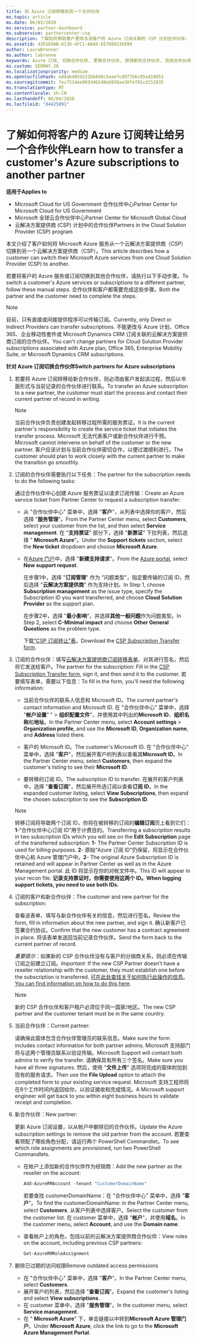 ```yaml
---
title: 将 Azure 订阅转移到另一个合作伙伴
ms.topic: article
ms.date: 06/03/2020
ms.service: partner-dashboard
ms.subservice: partnercenter-csp
description: 了解如何帮助客户更改与该客户的 Azure 订阅关联的 CSP 计划合作伙伴。
ms.assetid: 42D1D9AB-613D-4FC1-A846-EE769923E699
author: LauraBrenner
ms.author: labrenne
keywords: Azure 订阅, 切换合作伙伴, 更换合作伙伴, 获得新的合作伙伴, 其他合作伙伴
ms.custom: SEOMAY.20
ms.localizationpriority: medium
ms.openlocfilehash: eddab485d222bb8d0c5aae7cd977b6c85a418051
ms.sourcegitcommit: 7ec7514ee9693d62d8eb930aa38fe701cd152835
ms.translationtype: MT
ms.contentlocale: zh-CN
ms.lasthandoff: 06/04/2020
ms.locfileid: "84425891"
---
```

# <a name="learn-how-to-transfer-a-customers-azure-subscriptions-to-another-partner"></a><span data-ttu-id="53e3f-104">了解如何将客户的 Azure 订阅转让给另一个合作伙伴</span><span class="sxs-lookup"><span data-stu-id="53e3f-104">Learn how to transfer a customer's Azure subscriptions to another partner</span></span>

<span data-ttu-id="53e3f-105">**适用于**</span><span class="sxs-lookup"><span data-stu-id="53e3f-105">**Applies to**</span></span>

- <span data-ttu-id="53e3f-106">Microsoft Cloud for US Government 合作伙伴中心</span><span class="sxs-lookup"><span data-stu-id="53e3f-106">Partner Center for Microsoft Cloud for US Government</span></span>
- <span data-ttu-id="53e3f-107">Microsoft 全球云合作伙伴中心</span><span class="sxs-lookup"><span data-stu-id="53e3f-107">Partner Center for Microsoft Global Cloud</span></span>
- <span data-ttu-id="53e3f-108">云解决方案提供商 (CSP) 计划中的合作伙伴</span><span class="sxs-lookup"><span data-stu-id="53e3f-108">Partners in the Cloud Solution Provider (CSP) program</span></span>

<span data-ttu-id="53e3f-109">本文介绍了客户如何将 Microsoft Azure 服务从一个云解决方案提供商（CSP）切换到另一个云解决方案提供商（CSP）。</span><span class="sxs-lookup"><span data-stu-id="53e3f-109">This article describes how a customer can switch their Microsoft Azure services from one Cloud Solution Provider (CSP) to another.</span></span>

<span data-ttu-id="53e3f-110">若要将客户的 Azure 服务或订阅切换到其他合作伙伴，请执行以下手动步骤。</span><span class="sxs-lookup"><span data-stu-id="53e3f-110">To switch a customer's Azure services or subscriptions to a different partner, follow these manual steps.</span></span> <span data-ttu-id="53e3f-111">合作伙伴和客户都需要完成这些步骤。</span><span class="sxs-lookup"><span data-stu-id="53e3f-111">Both the partner and the customer need to complete the steps.</span></span>

>[!Note]  
><span data-ttu-id="53e3f-112">目前，只有直接或间接提供程序可以传输订阅。</span><span class="sxs-lookup"><span data-stu-id="53e3f-112">Currently, only Direct or Indirect Providers can transfer subscriptions.</span></span>
><span data-ttu-id="53e3f-113">不能更改与 Azure 计划、Office 365、企业移动性套件或 Microsoft Dynamics CRM 订阅关联的云解决方案提供商订阅的合作伙伴。</span><span class="sxs-lookup"><span data-stu-id="53e3f-113">You can't change partners for Cloud Solution Provider subscriptions associated with Azure plan, Office 365, Enterprise Mobility Suite, or Microsoft Dynamics CRM subscriptions.</span></span>

<span data-ttu-id="53e3f-114">**针对 Azure 订阅切换合作伙伴**</span><span class="sxs-lookup"><span data-stu-id="53e3f-114">**Switch partners for Azure subscriptions**</span></span>

1. <span data-ttu-id="53e3f-115">若要将 Azure 订阅转移给新合作伙伴，则必须由客户发起该过程，然后以书面形式与当前记录的合作伙伴进行联系。</span><span class="sxs-lookup"><span data-stu-id="53e3f-115">To transfer an Azure subscription to a new partner, the customer must start the process and contact their current partner of record in writing.</span></span>

   >[!Note]
   ><span data-ttu-id="53e3f-116">当前合作伙伴负责创建发起转移过程所需的服务票证。</span><span class="sxs-lookup"><span data-stu-id="53e3f-116">It is the current partner's responsibility to create the service ticket that initiates the transfer process.</span></span> <span data-ttu-id="53e3f-117">Microsoft 无法代表客户或新合作伙伴进行干预。</span><span class="sxs-lookup"><span data-stu-id="53e3f-117">Microsoft cannot intervene on behalf of the customer or the new partner.</span></span> <span data-ttu-id="53e3f-118">客户应该计划与当前合作伙伴密切合作，以便过渡顺利进行。</span><span class="sxs-lookup"><span data-stu-id="53e3f-118">The customer should plan to work closely with the current partner to make the transition go smoothly.</span></span>

2. <span data-ttu-id="53e3f-119">订阅的合作伙伴需要执行以下任务：</span><span class="sxs-lookup"><span data-stu-id="53e3f-119">The partner for the subscription needs to do the following tasks:</span></span>

   <span data-ttu-id="53e3f-120">通过合作伙伴中心创建 Azure 服务票证以请求订阅传输：</span><span class="sxs-lookup"><span data-stu-id="53e3f-120">Create an Azure service ticket from Partner Center to request a subscription transfer:</span></span>

   - <span data-ttu-id="53e3f-121">从 "合作伙伴中心" 菜单中，选择 "**客户**"，从列表中选择你的客户，然后选择 "**服务管理**"。</span><span class="sxs-lookup"><span data-stu-id="53e3f-121">From the Partner Center menu, select **Customers**, select your customer from the list, and then select **Service management**.</span></span> <span data-ttu-id="53e3f-122">在 "**支持票证**" 部分下，选择 "**新票证**" 下拉列表，然后选择 " **Microsoft Azure**"。</span><span class="sxs-lookup"><span data-stu-id="53e3f-122">Under the **Support tickets** section, select the **New ticket** dropdown and choose **Microsoft Azure**.</span></span>

   - <span data-ttu-id="53e3f-123">在[Azure 门户](https://portal.azure.com)中，选择 "**新建支持请求**"。</span><span class="sxs-lookup"><span data-stu-id="53e3f-123">From the [Azure portal](https://portal.azure.com), select **New support request**.</span></span>

     <span data-ttu-id="53e3f-124">在步骤1中，选择 "**订阅管理**" 作为 "问题类型"，指定要传输的订阅 ID，然后选择 "**云解决方案提供商**" 作为支持计划。</span><span class="sxs-lookup"><span data-stu-id="53e3f-124">In Step 1, choose **Subscription management** as the issue type, specify the Subscription ID you want transferred, and choose **Cloud Solution Provider** as the support plan.</span></span>

     <span data-ttu-id="53e3f-125">在步骤2中，选择 "**最小影响**"，并选择**其他一般问题**作为问题类型。</span><span class="sxs-lookup"><span data-stu-id="53e3f-125">In Step 2, select **C-Minimal impact** and choose **Other General Questions** as the problem type.</span></span>

     <span data-ttu-id="53e3f-126">下载[“CSP 订阅转让”表](https://assets.windowsphone.com/5222c408-e546-4e01-b72a-2ec7d4c43d57/CSP_Subscription_Transfer_Form_Azure_InvariantCulture_Default.zip)。</span><span class="sxs-lookup"><span data-stu-id="53e3f-126">Download the [CSP Subscription Transfer form](https://assets.windowsphone.com/5222c408-e546-4e01-b72a-2ec7d4c43d57/CSP_Subscription_Transfer_Form_Azure_InvariantCulture_Default.zip).</span></span>

3. <span data-ttu-id="53e3f-127">订阅的合作伙伴：填写[云解决方案提供商订阅转移表单](https://assets.windowsphone.com/5222c408-e546-4e01-b72a-2ec7d4c43d57/CSP_Subscription_Transfer_Form_Azure_InvariantCulture_Default.zip)、对其进行签名，然后将它发送给客户。</span><span class="sxs-lookup"><span data-stu-id="53e3f-127">The partner for the subscription: Fill in the [CSP Subscription Transfer form](https://assets.windowsphone.com/5222c408-e546-4e01-b72a-2ec7d4c43d57/CSP_Subscription_Transfer_Form_Azure_InvariantCulture_Default.zip), sign it, and then send it to the customer.</span></span> <span data-ttu-id="53e3f-128">若要填写表单，需要以下信息：</span><span class="sxs-lookup"><span data-stu-id="53e3f-128">To fill in the form, you'll need the following information:</span></span>

   - <span data-ttu-id="53e3f-129">当前合作伙伴的联系人信息和 Microsoft ID。</span><span class="sxs-lookup"><span data-stu-id="53e3f-129">The current partner's contact information and Microsoft ID.</span></span> <span data-ttu-id="53e3f-130">在 "合作伙伴中心" 菜单中，选择 "**帐户设置**" " &gt; **组织配置文件**"，并使用其中列出的**Microsoft ID**、**组织名称**和**地址**。</span><span class="sxs-lookup"><span data-stu-id="53e3f-130">In the Partner Center menu, select **Account settings** &gt; **Organization profile**, and use the **Microsoft ID**, **Organization name**, and **Address** listed there.</span></span>

   - <span data-ttu-id="53e3f-131">客户的 Microsoft ID。</span><span class="sxs-lookup"><span data-stu-id="53e3f-131">The customer's Microsoft ID.</span></span> <span data-ttu-id="53e3f-132">在 "合作伙伴中心" 菜单中，选择 "**客户**"，然后展开客户的列表以查看其**Microsoft ID**。</span><span class="sxs-lookup"><span data-stu-id="53e3f-132">In the Partner Center menu, select **Customers**, then expand the customer's listing to see their **Microsoft ID**.</span></span>

   - <span data-ttu-id="53e3f-133">要转移的订阅 ID。</span><span class="sxs-lookup"><span data-stu-id="53e3f-133">The subscription ID to transfer.</span></span> <span data-ttu-id="53e3f-134">在展开的客户列表中，选择 "**查看订阅**"，然后展开所选订阅以查看**订阅 ID**。</span><span class="sxs-lookup"><span data-stu-id="53e3f-134">In the expanded customer listing, select **View Subscriptions**, then expand the chosen subscription to see the **Subscription ID**.</span></span>

   >[!Note]
   ><span data-ttu-id="53e3f-135">转移订阅将导致两个订阅 ID，你将在被转移的订阅的**编辑订阅**页上看到它们：**1**-“合作伙伴中心订阅 ID”用于计费目的。</span><span class="sxs-lookup"><span data-stu-id="53e3f-135">Transferring a subscription results in two subscription IDs which you will see on the **Edit Subscription** page of the transferred subscription: **1**- The Partner Center Subscription ID is used for billing purposes.</span></span> <span data-ttu-id="53e3f-136">**2**- 原始“Azure 订阅 ID”仍保留，将显示在合作伙伴中心和 Azure 管理门户中。</span><span class="sxs-lookup"><span data-stu-id="53e3f-136">**2**-  The original Azure Subscription ID is retained and will appear in Partner Center as well as in the Azure Management portal.</span></span> <span data-ttu-id="53e3f-137">此 ID 将显示在你的对帐文件中。</span><span class="sxs-lookup"><span data-stu-id="53e3f-137">This ID will appear in your recon file.</span></span>  <span data-ttu-id="53e3f-138">**记录支持票证时，你需要使用这两个 ID。**</span><span class="sxs-lookup"><span data-stu-id="53e3f-138">**When logging support tickets, you need to use both IDs.**</span></span>

4. <span data-ttu-id="53e3f-139">订阅的客户和新合作伙伴：</span><span class="sxs-lookup"><span data-stu-id="53e3f-139">The customer and new partner for the subscription:</span></span>

   <span data-ttu-id="53e3f-140">查看该表单、填写与新合作伙伴有关的信息，然后进行签名。</span><span class="sxs-lookup"><span data-stu-id="53e3f-140">Review the form, fill in information about the new partner, and sign it.</span></span> <span data-ttu-id="53e3f-141">确认新客户已签署合约协议。</span><span class="sxs-lookup"><span data-stu-id="53e3f-141">Confirm that the new customer has a contract agreement in place.</span></span> <span data-ttu-id="53e3f-142">将该表单发送回当前记录合作伙伴。</span><span class="sxs-lookup"><span data-stu-id="53e3f-142">Send the form back to the current partner of record.</span></span>

   <span data-ttu-id="53e3f-143">*重要提示*：如果新的 CSP 合作伙伴没有与客户的分销商关系，则必须在传输订阅之前建立订阅。</span><span class="sxs-lookup"><span data-stu-id="53e3f-143">*Important*: If the new CSP Partner doesn't have a reseller relationship with the customer, they must establish one before the subscription is transferred.</span></span> <span data-ttu-id="53e3f-144">[可在此处查找关于如何执行此操作的信息](request-a-relationship-with-a-customer.md)。</span><span class="sxs-lookup"><span data-stu-id="53e3f-144">[You can find information on how to do this here](request-a-relationship-with-a-customer.md).</span></span>

   >[!Note]
   ><span data-ttu-id="53e3f-145">新的 CSP 合作伙伴和客户租户必须位于同一国家/地区。</span><span class="sxs-lookup"><span data-stu-id="53e3f-145">The new CSP partner and the customer tenant must be in the same country.</span></span> 

5. <span data-ttu-id="53e3f-146">当前合作伙伴：</span><span class="sxs-lookup"><span data-stu-id="53e3f-146">Current partner:</span></span>

   <span data-ttu-id="53e3f-147">请确保此窗体包含合作伙伴管理员的联系信息。</span><span class="sxs-lookup"><span data-stu-id="53e3f-147">Make sure the form includes contact information for both partner admins.</span></span> <span data-ttu-id="53e3f-148">Microsoft 支持部门将与这两个管理员联系以验证传输。</span><span class="sxs-lookup"><span data-stu-id="53e3f-148">Microsoft Support will contact both admins to verify the transfer.</span></span> <span data-ttu-id="53e3f-149">请确保具有所有三个签名。</span><span class="sxs-lookup"><span data-stu-id="53e3f-149">Make sure you have all three signatures.</span></span> <span data-ttu-id="53e3f-150">然后，使用 "**文件上传**" 选项将完成的窗体附加到现有的服务请求。</span><span class="sxs-lookup"><span data-stu-id="53e3f-150">Then use the **File Upload** option to attach the completed form to your existing service request.</span></span> <span data-ttu-id="53e3f-151">Microsoft 支持工程师将在8个工作时间内返回给你，以验证接收和完成情况。</span><span class="sxs-lookup"><span data-stu-id="53e3f-151">A Microsoft support engineer will get back to you within eight business hours to validate receipt and completion.</span></span>

6. <span data-ttu-id="53e3f-152">新合作伙伴：</span><span class="sxs-lookup"><span data-stu-id="53e3f-152">New partner:</span></span>

   <span data-ttu-id="53e3f-153">更新 Azure 订阅设置，以从帐户中删除旧的合作伙伴。</span><span class="sxs-lookup"><span data-stu-id="53e3f-153">Update the Azure subscription settings to remove the old partner from the account.</span></span> <span data-ttu-id="53e3f-154">若要查看预配了哪些角色分配，请运行两个 PowerShell Commandlet。</span><span class="sxs-lookup"><span data-stu-id="53e3f-154">To see which role assignments are provisioned, run two PowerShell Commandlets.</span></span>

   - <span data-ttu-id="53e3f-155">在帐户上添加新的合作伙伴作为经销商：</span><span class="sxs-lookup"><span data-stu-id="53e3f-155">Add the new partner as the reseller on the account:</span></span>

     ```powershell
     Add-AzureRMAccount -tenant "CustomerDomainName"
     ```

     <span data-ttu-id="53e3f-156">若要查找 customerDomainName：在 "合作伙伴中心" 菜单中，选择 "**客户**"。</span><span class="sxs-lookup"><span data-stu-id="53e3f-156">To find the customerDomainName: in the Partner Center menu, select **Customers**.</span></span> <span data-ttu-id="53e3f-157">从客户列表中选择客户。</span><span class="sxs-lookup"><span data-stu-id="53e3f-157">Select the customer from the customer list.</span></span> <span data-ttu-id="53e3f-158">在 customer 菜单中，选择 "**帐户**"，并使用**域名**。</span><span class="sxs-lookup"><span data-stu-id="53e3f-158">In the customer menu, select **Account**, and use the **Domain name**.</span></span>

   - <span data-ttu-id="53e3f-159">查看帐户上的角色，包括以前的云解决方案提供商合作伙伴：</span><span class="sxs-lookup"><span data-stu-id="53e3f-159">View roles on the account, including previous CSP partners:</span></span>

     ```powershell
     Get-AzureRMRoleAssignment
     ```

7. <span data-ttu-id="53e3f-160">删除已过期的访问权限</span><span class="sxs-lookup"><span data-stu-id="53e3f-160">Remove outdated access permissions</span></span>

   - <span data-ttu-id="53e3f-161">在 "合作伙伴中心" 菜单中，选择 "**客户**"。</span><span class="sxs-lookup"><span data-stu-id="53e3f-161">In the Partner Center menu, select **Customers**.</span></span>
   - <span data-ttu-id="53e3f-162">展开客户的列表，然后选择 "**查看订阅**"。</span><span class="sxs-lookup"><span data-stu-id="53e3f-162">Expand the customer's listing and select **View subscriptions**.</span></span>
   - <span data-ttu-id="53e3f-163">在 customer 菜单中，选择 "**服务管理**"。</span><span class="sxs-lookup"><span data-stu-id="53e3f-163">In the customer menu, select **Service management**.</span></span>
   - <span data-ttu-id="53e3f-164">在 " **Microsoft Azure**" 下，单击链接以中转到**Microsoft Azure 管理门户**。</span><span class="sxs-lookup"><span data-stu-id="53e3f-164">Under **Microsoft Azure**, click the link to go to the **Microsoft Azure Management Portal**.</span></span>
